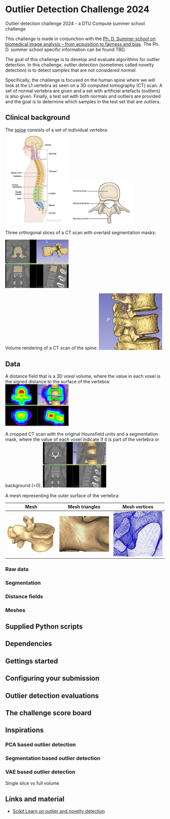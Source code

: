 # Outlier Detection Challenge 2024
Outlier detection challenge 2024 - a DTU Compute summer school challenge

This challenge is made in conjunction with the [Ph. D. Summer school on biomedical image analysis – from acquisition to fairness and bias](https://biomed.compute.dtu.dk/). The Ph. D. summer school specific information can be found TBD.

The goal of this challenge is to develop and evaluate algorithms for outlier detection. In this challenge, outlier detection (sometimes called novelty detection) is to detect samples that are not considered *normal*.

Specifically, the challenge is focused on the human spine where we will look at the L1 vertebra as seen on a 3D computed tomography (CT) scan. A set of normal vertebra are given and a set with artificial artefacts (outliers) is also given. Finally, a test set with both normals and outliers are provided and the goal is to determine which samples in the test set that are outliers.

## Clinical background

The [spine](https://visualsonline.cancer.gov/details.cfm?imageid=12201) consists of a set of individual vertebra:
<img src="figs/nci-vol-12201-72.jpg" width=200/> 
<img src="figs/L1_top.jpg" width=200/> 

Three orthogonal slices of a CT scan with overlaid segmentation masks:

<img src="figs/3DSlicerView.jpg" width=200/> 

Volume rendering of a CT scan of the spine: 
<img src="figs/3DSlicerView_3.jpg" width=200/> 


## Data

A distance field that is a 3D voxel volume, where the value in each voxel is the signed distance to the surface of the vertebra:
<img src="figs/3Dslicer_dist_field.jpg" width=200/> 

A cropped CT scan with the original Hounsfield units and a segmentation mask, where the value of each voxel indicate if it is part of the vertebra or background (=0).
<img src="figs/3Dslicer_dist_segm.jpg" width=200/> 

A mesh representing the outer surface of the vertebra:


|                 Mesh                 |                 Mesh triangles                 |                 Mesh vertices                 |
|:----------------------------------------:|:---------------------------------------------:|:-------------------------------------------:|
| <img src="figs/vertebra_mesh.jpg" width=200/> | <img src="figs/vertebra_mesh_2.jpg" width=200/> | <img src="figs/vertebra_mesh_3.jpg" width=200/> |


### Raw data

### Segmentation

### Distance fields

### Meshes


## Supplied Python scripts

## Dependencies

## Gettings started

## Configuring your submission

## Outlier detection evaluations

## The challenge score board

## Inspirations

### PCA based outlier detection

### Segmentation based outlier detection

### VAE based outlier detection
Single slice vs full volume




## Links and material

- [Scikit Learn on outlier and novelty detection](https://scikit-learn.org/stable/modules/outlier_detection.html)


